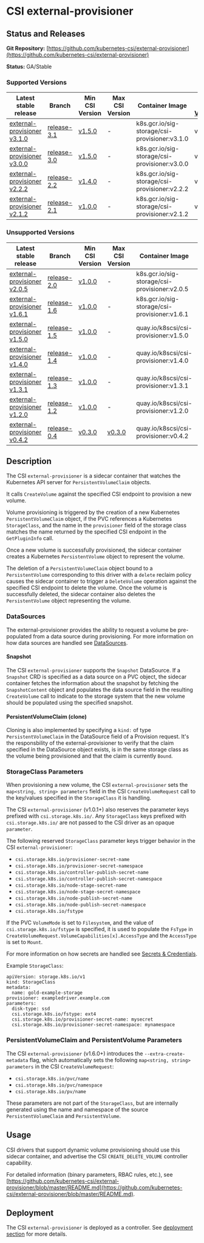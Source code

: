 # CSI external-provisioner

## Status and Releases

**Git Repository:** [https://github.com/kubernetes-csi/external-provisioner](https://github.com/kubernetes-csi/external-provisioner)

**Status:** GA/Stable

### Supported Versions

Latest stable release | Branch | Min CSI Version | Max CSI Version | Container Image | [Min K8s Version](kubernetes-compatibility.md#minimum-version) | [Max K8s Version](kubernetes-compatibility.md#maximum-version) | [Recommended K8s Version](kubernetes-compatibility.md#recommended-version) |
--|--|--|--|--|--|--|--
[external-provisioner v3.1.0](https://github.com/kubernetes-csi/external-provisioner/releases/tag/v3.1.0) | [release-3.1](https://github.com/kubernetes-csi/external-provisioner/tree/release-3.1) | [v1.5.0](https://github.com/container-storage-interface/spec/releases/tag/v1.5.0) | - | k8s.gcr.io/sig-storage/csi-provisioner:v3.1.0 | v1.20 | - | v1.22
[external-provisioner v3.0.0](https://github.com/kubernetes-csi/external-provisioner/releases/tag/v3.0.0) | [release-3.0](https://github.com/kubernetes-csi/external-provisioner/tree/release-3.0) | [v1.5.0](https://github.com/container-storage-interface/spec/releases/tag/v1.5.0) | - | k8s.gcr.io/sig-storage/csi-provisioner:v3.0.0 | v1.20 | - | v1.22
[external-provisioner v2.2.2](https://github.com/kubernetes-csi/external-provisioner/releases/tag/v2.2.2) | [release-2.2](https://github.com/kubernetes-csi/external-provisioner/tree/release-2.2) | [v1.4.0](https://github.com/container-storage-interface/spec/releases/tag/v1.4.0) | - | k8s.gcr.io/sig-storage/csi-provisioner:v2.2.2 | v1.17 | - | v1.21
[external-provisioner v2.1.2](https://github.com/kubernetes-csi/external-provisioner/releases/tag/v2.1.2) | [release-2.1](https://github.com/kubernetes-csi/external-provisioner/tree/release-2.1) | [v1.0.0](https://github.com/container-storage-interface/spec/releases/tag/v1.0.0) | - | k8s.gcr.io/sig-storage/csi-provisioner:v2.1.2 | v1.17 | - | v1.19

### Unsupported Versions

Latest stable release | Branch | Min CSI Version | Max CSI Version | Container Image | [Min K8s Version](kubernetes-compatibility.md#minimum-version) | [Max K8s Version](kubernetes-compatibility.md#maximum-version) | [Recommended K8s Version](kubernetes-compatibility.md#recommended-version) |
--|--|--|--|--|--|--|--
[external-provisioner v2.0.5](https://github.com/kubernetes-csi/external-provisioner/releases/tag/v2.0.5) | [release-2.0](https://github.com/kubernetes-csi/external-provisioner/tree/release-2.0) | [v1.0.0](https://github.com/container-storage-interface/spec/releases/tag/v1.0.0) | - | k8s.gcr.io/sig-storage/csi-provisioner:v2.0.5 | v1.17 | - | v1.19
[external-provisioner v1.6.1](https://github.com/kubernetes-csi/external-provisioner/releases/tag/v1.6.1) | [release-1.6](https://github.com/kubernetes-csi/external-provisioner/tree/release-1.6) | [v1.0.0](https://github.com/container-storage-interface/spec/releases/tag/v1.0.0) | - | k8s.gcr.io/sig-storage/csi-provisioner:v1.6.1 | v1.13 | v1.21 | v1.18
[external-provisioner v1.5.0](https://github.com/kubernetes-csi/external-provisioner/releases/tag/v1.5.0) | [release-1.5](https://github.com/kubernetes-csi/external-provisioner/tree/release-1.5) | [v1.0.0](https://github.com/container-storage-interface/spec/releases/tag/v1.0.0) | - | quay.io/k8scsi/csi-provisioner:v1.5.0 | v1.13 | v1.21 | v1.17
[external-provisioner v1.4.0](https://github.com/kubernetes-csi/external-provisioner/releases/tag/v1.4.0) | [release-1.4](https://github.com/kubernetes-csi/external-provisioner/tree/release-1.4) | [v1.0.0](https://github.com/container-storage-interface/spec/releases/tag/v1.0.0) | - | quay.io/k8scsi/csi-provisioner:v1.4.0 | v1.13 | v1.21 | v1.16
[external-provisioner v1.3.1](https://github.com/kubernetes-csi/external-provisioner/releases/tag/v1.3.1) | [release-1.3](https://github.com/kubernetes-csi/external-provisioner/tree/release-1.3) | [v1.0.0](https://github.com/container-storage-interface/spec/releases/tag/v1.0.0) | - | quay.io/k8scsi/csi-provisioner:v1.3.1 | v1.13 | v1.19 | v1.15
[external-provisioner v1.2.0](https://github.com/kubernetes-csi/external-provisioner/releases/tag/v1.2.2) | [release-1.2](https://github.com/kubernetes-csi/external-provisioner/tree/release-1.2) | [v1.0.0](https://github.com/container-storage-interface/spec/releases/tag/v1.0.0) | - | quay.io/k8scsi/csi-provisioner:v1.2.0 | v1.13 | v1.19 | v1.14
[external-provisioner v0.4.2](https://github.com/kubernetes-csi/external-provisioner/releases/tag/v0.4.2) | [release-0.4](https://github.com/kubernetes-csi/external-provisioner/tree/release-0.4) | [v0.3.0](https://github.com/container-storage-interface/spec/releases/tag/v0.3.0) | [v0.3.0](https://github.com/container-storage-interface/spec/releases/tag/v0.3.0) | quay.io/k8scsi/csi-provisioner:v0.4.2 | v1.10 | v1.16 | v1.10

## Description

The CSI `external-provisioner` is a sidecar container that watches the Kubernetes API server for `PersistentVolumeClaim` objects.

It calls `CreateVolume` against the specified CSI endpoint to provision a new volume.

Volume provisioning is triggered by the creation of a new Kubernetes `PersistentVolumeClaim` object, if the PVC references a Kubernetes `StorageClass`, and the name in the `provisioner` field of the storage class matches the name returned by the specified CSI endpoint in the `GetPluginInfo` call.

Once a new volume is successfully provisioned, the sidecar container creates a Kubernetes `PersistentVolume` object to represent the volume.

The deletion of a `PersistentVolumeClaim` object bound to a `PersistentVolume` corresponding to this driver with a `delete` reclaim policy causes the sidecar container to trigger a `DeleteVolume` operation against the specified CSI endpoint to delete the volume. Once the volume is successfully deleted, the sidecar container also deletes the `PersistentVolume` object representing the volume.

### DataSources 

The external-provisioner provides the ability to request a volume be pre-populated from a data source during provisioning.
For more information on how data sources are handled see [DataSources](volume-datasources.md).

#### Snapshot

The CSI `external-provisioner` supports the `Snapshot` DataSource. If a `Snapshot` CRD is specified as a data source on a PVC object, the sidecar container fetches the information about the snapshot by fetching the `SnapshotContent` object and populates the data source field in the resulting `CreateVolume` call to indicate to the storage system that the new volume should be populated using the specified snapshot.

#### PersistentVolumeClaim (clone)

Cloning is also implemented by specifying a `kind:` of type `PersistentVolumeClaim` in the DataSource field of a Provision request.  It's the responsbility of the external-provisioner to verify that the claim specified in the DataSource object exists, is in the same storage class as the volume being provisioned and that the claim is currently `Bound`.

### StorageClass Parameters

When provisioning a new volume, the CSI `external-provisioner` sets the `map<string, string> parameters` field in the CSI `CreateVolumeRequest` call to the key/values specified in the `StorageClass` it is handling.

The CSI `external-provisioner` (v1.0.1+) also reserves the parameter keys prefixed with `csi.storage.k8s.io/`. Any `StorageClass` keys prefixed with `csi.storage.k8s.io/` are not passed to the CSI driver as an opaque `parameter`.

The following reserved `StorageClass` parameter keys trigger behavior in the CSI `external-provisioner`:

* `csi.storage.k8s.io/provisioner-secret-name`
* `csi.storage.k8s.io/provisioner-secret-namespace`
* `csi.storage.k8s.io/controller-publish-secret-name`
* `csi.storage.k8s.io/controller-publish-secret-namespace`
* `csi.storage.k8s.io/node-stage-secret-name`
* `csi.storage.k8s.io/node-stage-secret-namespace`
* `csi.storage.k8s.io/node-publish-secret-name`
* `csi.storage.k8s.io/node-publish-secret-namespace`
* `csi.storage.k8s.io/fstype`

If the PVC `VolumeMode` is set to `Filesystem`, and the value of `csi.storage.k8s.io/fstype` is specified, it is used to populate the `FsType` in `CreateVolumeRequest.VolumeCapabilities[x].AccessType` and the `AccessType` is set to `Mount`.

For more information on how secrets are handled see [Secrets & Credentials](secrets-and-credentials.md).

Example `StorageClass`:

```
apiVersion: storage.k8s.io/v1
kind: StorageClass
metadata:
  name: gold-example-storage
provisioner: exampledriver.example.com
parameters:
  disk-type: ssd
  csi.storage.k8s.io/fstype: ext4
  csi.storage.k8s.io/provisioner-secret-name: mysecret
  csi.storage.k8s.io/provisioner-secret-namespace: mynamespace
```

### PersistentVolumeClaim and PersistentVolume Parameters

The CSI `external-provisioner` (v1.6.0+) introduces the `--extra-create-metadata` flag, which automatically sets the following `map<string, string> parameters` in the CSI `CreateVolumeRequest`:

* `csi.storage.k8s.io/pvc/name`
* `csi.storage.k8s.io/pvc/namespace`
* `csi.storage.k8s.io/pv/name`

These parameters are not part of the `StorageClass`, but are internally generated using the name and namespace of the source `PersistentVolumeClaim` and `PersistentVolume`.

## Usage

CSI drivers that support dynamic volume provisioning should use this sidecar container, and advertise the CSI `CREATE_DELETE_VOLUME` controller capability.

For detailed information (binary parameters, RBAC rules, etc.), see [https://github.com/kubernetes-csi/external-provisioner/blob/master/README.md](https://github.com/kubernetes-csi/external-provisioner/blob/master/README.md).

## Deployment

The CSI `external-provisioner` is deployed as a controller. See [deployment section](deploying.md) for more details.
